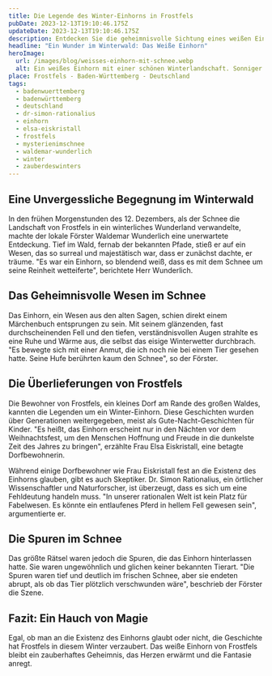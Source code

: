 ```yaml
---
title: Die Legende des Winter-Einhorns in Frostfels
pubDate: 2023-12-13T19:10:46.175Z
updateDate: 2023-12-13T19:10:46.175Z
description: Entdecken Sie die geheimnisvolle Sichtung eines weißen Einhorns im Herzen des Winters. Eine Geschichte, die die Grenzen zwischen Realität und Märchen verwischt.
headline: "Ein Wunder im Winterwald: Das Weiße Einhorn"
heroImage:
  url: /images/blog/weisses-einhorn-mit-schnee.webp
  alt: Ein weißes Einhorn mit einer schönen Winterlandschaft. Sonniger Tag.
place: Frostfels - Baden-Württemberg - Deutschland
tags:
  - badenwuerttemberg
  - badenwürttemberg
  - deutschland
  - dr-simon-rationalius
  - einhorn
  - elsa-eiskristall
  - frostfels
  - mysterienimschnee
  - waldemar-wunderlich
  - winter
  - zauberdeswinters
---
```


## Eine Unvergessliche Begegnung im Winterwald

In den frühen Morgenstunden des 12. Dezembers, als der Schnee die Landschaft von Frostfels in ein winterliches Wunderland verwandelte, machte der lokale Förster Waldemar Wunderlich eine unerwartete Entdeckung. Tief im Wald, fernab der bekannten Pfade, stieß er auf ein Wesen, das so surreal und majestätisch war, dass er zunächst dachte, er träume. "Es war ein Einhorn, so blendend weiß, dass es mit dem Schnee um seine Reinheit wetteiferte", berichtete Herr Wunderlich.

## Das Geheimnisvolle Wesen im Schnee

Das Einhorn, ein Wesen aus den alten Sagen, schien direkt einem Märchenbuch entsprungen zu sein. Mit seinem glänzenden, fast durchscheinenden Fell und den tiefen, verständnisvollen Augen strahlte es eine Ruhe und Wärme aus, die selbst das eisige Winterwetter durchbrach. "Es bewegte sich mit einer Anmut, die ich noch nie bei einem Tier gesehen hatte. Seine Hufe berührten kaum den Schnee", so der Förster.

## Die Überlieferungen von Frostfels

Die Bewohner von Frostfels, ein kleines Dorf am Rande des großen Waldes, kannten die Legenden um ein Winter-Einhorn. Diese Geschichten wurden über Generationen weitergegeben, meist als Gute-Nacht-Geschichten für Kinder. "Es heißt, das Einhorn erscheint nur in den Nächten vor dem Weihnachtsfest, um den Menschen Hoffnung und Freude in die dunkelste Zeit des Jahres zu bringen", erzählte Frau Elsa Eiskristall, eine betagte Dorfbewohnerin.

Während einige Dorfbewohner wie Frau Eiskristall fest an die Existenz des Einhorns glauben, gibt es auch Skeptiker. Dr. Simon Rationalius, ein örtlicher Wissenschaftler und Naturforscher, ist überzeugt, dass es sich um eine Fehldeutung handeln muss. "In unserer rationalen Welt ist kein Platz für Fabelwesen. Es könnte ein entlaufenes Pferd in hellem Fell gewesen sein", argumentierte er.

## Die Spuren im Schnee

Das größte Rätsel waren jedoch die Spuren, die das Einhorn hinterlassen hatte. Sie waren ungewöhnlich und glichen keiner bekannten Tierart. "Die Spuren waren tief und deutlich im frischen Schnee, aber sie endeten abrupt, als ob das Tier plötzlich verschwunden wäre", beschrieb der Förster die Szene.

## Fazit: Ein Hauch von Magie

Egal, ob man an die Existenz des Einhorns glaubt oder nicht, die Geschichte hat Frostfels in diesem Winter verzaubert. Das weiße Einhorn von Frostfels bleibt ein zauberhaftes Geheimnis, das Herzen erwärmt und die Fantasie anregt.
